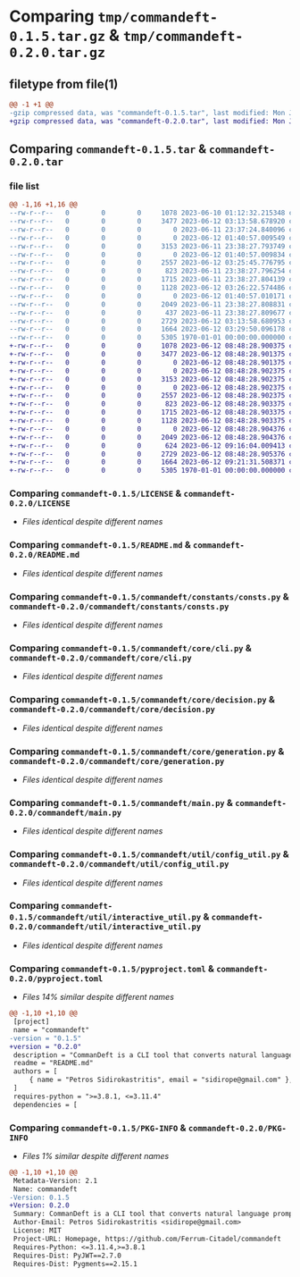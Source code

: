 # Comparing `tmp/commandeft-0.1.5.tar.gz` & `tmp/commandeft-0.2.0.tar.gz`

## filetype from file(1)

```diff
@@ -1 +1 @@
-gzip compressed data, was "commandeft-0.1.5.tar", last modified: Mon Jun 12 03:29:50 2023, max compression
+gzip compressed data, was "commandeft-0.2.0.tar", last modified: Mon Jun 12 09:21:31 2023, max compression
```

## Comparing `commandeft-0.1.5.tar` & `commandeft-0.2.0.tar`

### file list

```diff
@@ -1,16 +1,16 @@
--rw-r--r--   0        0        0     1078 2023-06-10 01:12:32.215348 commandeft-0.1.5/LICENSE
--rw-r--r--   0        0        0     3477 2023-06-12 03:13:58.678920 commandeft-0.1.5/README.md
--rw-r--r--   0        0        0        0 2023-06-11 23:37:24.840096 commandeft-0.1.5/commandeft/__init__.py
--rw-r--r--   0        0        0        0 2023-06-12 01:40:57.009549 commandeft-0.1.5/commandeft/constants/__init__.py
--rw-r--r--   0        0        0     3153 2023-06-11 23:38:27.793749 commandeft-0.1.5/commandeft/constants/consts.py
--rw-r--r--   0        0        0        0 2023-06-12 01:40:57.009834 commandeft-0.1.5/commandeft/core/__init__.py
--rw-r--r--   0        0        0     2557 2023-06-12 03:25:45.776795 commandeft-0.1.5/commandeft/core/cli.py
--rw-r--r--   0        0        0      823 2023-06-11 23:38:27.796254 commandeft-0.1.5/commandeft/core/decision.py
--rw-r--r--   0        0        0     1715 2023-06-11 23:38:27.804139 commandeft-0.1.5/commandeft/core/generation.py
--rw-r--r--   0        0        0     1128 2023-06-12 03:26:22.574486 commandeft-0.1.5/commandeft/main.py
--rw-r--r--   0        0        0        0 2023-06-12 01:40:57.010171 commandeft-0.1.5/commandeft/util/__init__.py
--rw-r--r--   0        0        0     2049 2023-06-11 23:38:27.808831 commandeft-0.1.5/commandeft/util/config_util.py
--rw-r--r--   0        0        0      437 2023-06-11 23:38:27.809677 commandeft-0.1.5/commandeft/util/gen_util.py
--rw-r--r--   0        0        0     2729 2023-06-12 03:13:58.680953 commandeft-0.1.5/commandeft/util/interactive_util.py
--rw-r--r--   0        0        0     1664 2023-06-12 03:29:50.096178 commandeft-0.1.5/pyproject.toml
--rw-r--r--   0        0        0     5305 1970-01-01 00:00:00.000000 commandeft-0.1.5/PKG-INFO
+-rw-r--r--   0        0        0     1078 2023-06-12 08:48:28.900375 commandeft-0.2.0/LICENSE
+-rw-r--r--   0        0        0     3477 2023-06-12 08:48:28.901375 commandeft-0.2.0/README.md
+-rw-r--r--   0        0        0        0 2023-06-12 08:48:28.901375 commandeft-0.2.0/commandeft/__init__.py
+-rw-r--r--   0        0        0        0 2023-06-12 08:48:28.902375 commandeft-0.2.0/commandeft/constants/__init__.py
+-rw-r--r--   0        0        0     3153 2023-06-12 08:48:28.902375 commandeft-0.2.0/commandeft/constants/consts.py
+-rw-r--r--   0        0        0        0 2023-06-12 08:48:28.902375 commandeft-0.2.0/commandeft/core/__init__.py
+-rw-r--r--   0        0        0     2557 2023-06-12 08:48:28.902375 commandeft-0.2.0/commandeft/core/cli.py
+-rw-r--r--   0        0        0      823 2023-06-12 08:48:28.903375 commandeft-0.2.0/commandeft/core/decision.py
+-rw-r--r--   0        0        0     1715 2023-06-12 08:48:28.903375 commandeft-0.2.0/commandeft/core/generation.py
+-rw-r--r--   0        0        0     1128 2023-06-12 08:48:28.903375 commandeft-0.2.0/commandeft/main.py
+-rw-r--r--   0        0        0        0 2023-06-12 08:48:28.904376 commandeft-0.2.0/commandeft/util/__init__.py
+-rw-r--r--   0        0        0     2049 2023-06-12 08:48:28.904376 commandeft-0.2.0/commandeft/util/config_util.py
+-rw-r--r--   0        0        0      624 2023-06-12 09:16:04.009413 commandeft-0.2.0/commandeft/util/gen_util.py
+-rw-r--r--   0        0        0     2729 2023-06-12 08:48:28.905376 commandeft-0.2.0/commandeft/util/interactive_util.py
+-rw-r--r--   0        0        0     1664 2023-06-12 09:21:31.508371 commandeft-0.2.0/pyproject.toml
+-rw-r--r--   0        0        0     5305 1970-01-01 00:00:00.000000 commandeft-0.2.0/PKG-INFO
```

### Comparing `commandeft-0.1.5/LICENSE` & `commandeft-0.2.0/LICENSE`

 * *Files identical despite different names*

### Comparing `commandeft-0.1.5/README.md` & `commandeft-0.2.0/README.md`

 * *Files identical despite different names*

### Comparing `commandeft-0.1.5/commandeft/constants/consts.py` & `commandeft-0.2.0/commandeft/constants/consts.py`

 * *Files identical despite different names*

### Comparing `commandeft-0.1.5/commandeft/core/cli.py` & `commandeft-0.2.0/commandeft/core/cli.py`

 * *Files identical despite different names*

### Comparing `commandeft-0.1.5/commandeft/core/decision.py` & `commandeft-0.2.0/commandeft/core/decision.py`

 * *Files identical despite different names*

### Comparing `commandeft-0.1.5/commandeft/core/generation.py` & `commandeft-0.2.0/commandeft/core/generation.py`

 * *Files identical despite different names*

### Comparing `commandeft-0.1.5/commandeft/main.py` & `commandeft-0.2.0/commandeft/main.py`

 * *Files identical despite different names*

### Comparing `commandeft-0.1.5/commandeft/util/config_util.py` & `commandeft-0.2.0/commandeft/util/config_util.py`

 * *Files identical despite different names*

### Comparing `commandeft-0.1.5/commandeft/util/interactive_util.py` & `commandeft-0.2.0/commandeft/util/interactive_util.py`

 * *Files identical despite different names*

### Comparing `commandeft-0.1.5/pyproject.toml` & `commandeft-0.2.0/pyproject.toml`

 * *Files 14% similar despite different names*

```diff
@@ -1,10 +1,10 @@
 [project]
 name = "commandeft"
-version = "0.1.5"
+version = "0.2.0"
 description = "CommanDeft is a CLI tool that converts natural language prompts into executable commands or scripts using OpenAI's chat models."
 readme = "README.md"
 authors = [
     { name = "Petros Sidirokastritis", email = "sidirope@gmail.com" },
 ]
 requires-python = ">=3.8.1, <=3.11.4"
 dependencies = [
```

### Comparing `commandeft-0.1.5/PKG-INFO` & `commandeft-0.2.0/PKG-INFO`

 * *Files 1% similar despite different names*

```diff
@@ -1,10 +1,10 @@
 Metadata-Version: 2.1
 Name: commandeft
-Version: 0.1.5
+Version: 0.2.0
 Summary: CommanDeft is a CLI tool that converts natural language prompts into executable commands or scripts using OpenAI's chat models.
 Author-Email: Petros Sidirokastritis <sidirope@gmail.com>
 License: MIT
 Project-URL: Homepage, https://github.com/Ferrum-Citadel/commandeft
 Requires-Python: <=3.11.4,>=3.8.1
 Requires-Dist: PyJWT==2.7.0
 Requires-Dist: Pygments==2.15.1
```


